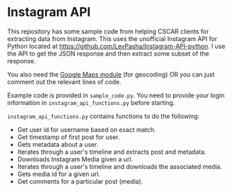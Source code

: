 # Instagram API

This repository has some sample code from helping CSCAR clients for extracting data from Instagram. This uses the unofficial Instagram API for Python located at https://github.com/LevPasha/Instagram-API-python.  I use the API to get the JSON response and then extract some subset of the response.

You also need the [Google Maps module](https://github.com/googlemaps/google-maps-services-python) (for geocoding) OR you can just comment out the relevant lines of code.

Example code is provided in `sample_code.py`. You need to provide your login information in `instagram_api_functions.py` before starting.

`instagram_api_functions.py` contains functions to do the following:
- Get user id for username based on exact match.
- Get timestamp of first post for user.
- Gets metadata about a user.
- Iterates through a user's timeline and extracts post and metadata.
- Downloads Instagram Media given a url.
- Iterates through a user's timeline and downloads the associated media.
- Gets media id for a given url.
- Get comments for a particular post (media).    

